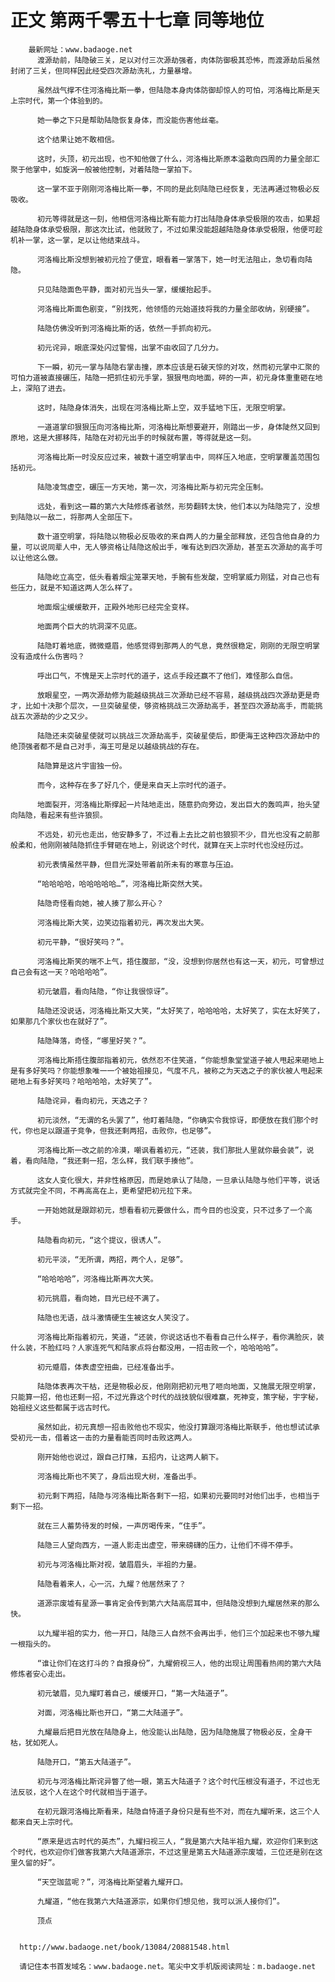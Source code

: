 # 正文 第两千零五十七章 同等地位
        最新网址：www.badaoge.net
          渡源劫前，陆隐破三关，足以对付三次源劫强者，肉体防御极其恐怖，而渡源劫后虽然封闭了三关，但同样因此经受四次源劫洗礼，力量暴增。
      
          虽然战气撑不住河洛梅比斯一拳，但陆隐本身肉体防御却惊人的可怕，河洛梅比斯是天上宗时代，第一个体验到的。
      
          她一拳之下只是帮助陆隐恢复身体，而没能伤害他丝毫。
      
          这个结果让她不敢相信。
      
          这时，头顶，初元出现，也不知他做了什么，河洛梅比斯原本溢散向四周的力量全部汇聚于他掌中，如旋涡一般被他控制，对着陆隐一掌拍下。
      
          这一掌不亚于刚刚河洛梅比斯一拳，不同的是此刻陆隐已经恢复，无法再通过物极必反吸收。
      
          初元等得就是这一刻，他相信河洛梅比斯有能力打出陆隐身体承受极限的攻击，如果超越陆隐身体承受极限，那这次比试，他就败了，不过如果没能超越陆隐身体承受极限，他便可趁机补一掌，这一掌，足以让他结束战斗。
      
          河洛梅比斯没想到被初元捡了便宜，眼看着一掌落下，她一时无法阻止，急切看向陆隐。
      
          只见陆隐面色平静，面对初元当头一掌，缓缓抬起手。
      
          河洛梅比斯面色剧变，“别找死，他领悟的元始道技将我的力量全部收纳，别硬接”。
      
          陆隐仿佛没听到河洛梅比斯的话，依然一手抓向初元。
      
          初元诧异，眼底深处闪过警惕，出掌不由收回了几分力。
      
          下一瞬，初元一掌与陆隐右掌击撞，原本应该是石破天惊的对攻，然而初元掌中汇聚的可怕力道被直接碾压，陆隐一把抓住初元手掌，狠狠甩向地面，砰的一声，初元身体重重砸在地上，深陷了进去。
      
          这时，陆隐身体消失，出现在河洛梅比斯上空，双手猛地下压，无限空明掌。
      
          一道道掌印狠狠压向河洛梅比斯，河洛梅比斯想要避开，刚踏出一步，身体陡然又回到原地，这是大挪移阵，陆隐在对初元出手的时候就布置，等得就是这一刻。
      
          河洛梅比斯一时没反应过来，被数十道空明掌击中，同样压入地底，空明掌覆盖范围包括初元。
      
          陆隐凌驾虚空，碾压一方天地，第一次，河洛梅比斯与初元完全压制。
      
          远处，看到这一幕的第六大陆修炼者骇然，形势翻转太快，他们本以为陆隐完了，没想到陆隐以一敌二，将那两人全部压下。
      
          数十道空明掌，将陆隐以物极必反吸收的来自两人的力量全部释放，还包含他自身的力量，可以说同辈人中，无人够资格让陆隐这般出手，唯有达到四次源劫，甚至五次源劫的高手可以让他这么做。
      
          陆隐屹立高空，低头看着烟尘笼罩天地，手腕有些发酸，空明掌威力刚猛，对自己也有些压力，就是不知道这两人怎么样了。
      
          地面烟尘缓缓散开，正殿外地形已经完全变样。
      
          地面两个巨大的坑洞深不见底。
      
          陆隐盯着地底，微微蹙眉，他感觉得到那两人的气息，竟然很稳定，刚刚的无限空明掌没有造成什么伤害吗？
      
          呼出口气，不愧是天上宗时代的道子，这点手段还赢不了他们，难怪那么自信。
      
          放眼星空，一两次源劫修为能越级挑战三次源劫已经不容易，越级挑战四次源劫更是奇才，比如十决那个层次，一旦突破星使，够资格挑战三次源劫高手，甚至四次源劫高手，而能挑战五次源劫的少之又少。
      
          陆隐还未突破星使就可以挑战三次源劫高手，突破星使后，即便海王这种四次源劫中的绝顶强者都不是自己对手，海王可是足以越级挑战的存在。
      
          陆隐算是这片宇宙独一份。
      
          而今，这种存在多了好几个，便是来自天上宗时代的道子。
      
          地面裂开，河洛梅比斯撑起一片陆地走出，随意扔向旁边，发出巨大的轰鸣声，抬头望向陆隐，看起来有些许狼狈。
      
          不远处，初元也走出，他安静多了，不过看上去比之前也狼狈不少，目光也没有之前那般柔和，他刚刚被陆隐抓住手臂砸在地上，别说这个时代，就算在天上宗时代也没经历过。
      
          初元表情虽然平静，但目光深处带着前所未有的寒意与压迫。
      
          “哈哈哈哈，哈哈哈哈哈…”，河洛梅比斯突然大笑。
      
          陆隐奇怪看向她，被人揍了那么开心？
      
          河洛梅比斯大笑，边笑边指着初元，再次发出大笑。
      
          初元平静，“很好笑吗？”。
      
          河洛梅比斯笑的喘不上气，捂住腹部，“没，没想到你居然也有这一天，初元，可曾想过自己会有这一天？哈哈哈哈”。
      
          初元皱眉，看向陆隐，“你让我很惊讶”。
      
          陆隐还没说话，河洛梅比斯又大笑，“太好笑了，哈哈哈哈，太好笑了，实在太好笑了，如果那几个家伙也在就好了”。
      
          陆隐降落，奇怪，“哪里好笑？”。
      
          河洛梅比斯捂住腹部指着初元，依然忍不住笑道，“你能想象堂堂道子被人甩起来砸地上是有多好笑吗？你能想象唯一一个被始祖接见，气度不凡，被称之为天选之子的家伙被人甩起来砸地上有多好笑吗？哈哈哈哈，太好笑了”。
      
          陆隐诧异，看向初元，天选之子？
      
          初元淡然，“无谓的名头罢了”，他盯着陆隐，“你确实令我惊讶，即便放在我们那个时代，你也足以跟道子竞争，但我还剩两招，击败你，也足够”。
      
          河洛梅比斯一改之前的冷漠，嘲讽看着初元，“还装，我们那批人里就你最会装”，说着，看向陆隐，“我还剩一招，怎么样，我们联手揍他”。
      
          这女人变化很大，并非性格原因，而是她承认了陆隐，一旦承认陆隐与他们平等，说话方式就完全不同，不再高高在上，更希望把初元拉下来。
      
          一开始她就是跟踪初元，想看看初元要做什么，而今目的也没变，只不过多了一个高手。
      
          陆隐看向初元，“这个提议，很诱人”。
      
          初元平淡，“无所谓，两招，两个人，足够”。
      
          “哈哈哈哈”，河洛梅比斯再次大笑。
      
          初元挑眉，看向她，目光已经不满了。
      
          陆隐也无语，战斗激情硬生生被这女人笑没了。
      
          河洛梅比斯指着初元，笑道，“还装，你说这话也不看看自己什么样子，看你满脸灰，装什么装，不脸红吗？人家连死气和陆家点将台都没用，一招击败一个，哈哈哈哈”。
      
          初元蹙眉，体表虚空扭曲，已经准备出手。
      
          陆隐体表再次干枯，还是物极必反，他刚刚把初元甩了咂向地面，又施展无限空明掌，只能算一招，他也还剩一招，不过光靠这个时代的战技貌似很难赢，死神变，策字秘，宇字秘，始祖经义这些都属于远古时代。
      
          虽然如此，初元真想一招击败他也不现实，他没打算跟河洛梅比斯联手，他也想试试承受初元一击，借着这一击的力量看能否同时击败这两人。
      
          刚开始他也说过，跟自己打赌，五招内，让这两人躺下。
      
          河洛梅比斯也不笑了，身后出现大树，准备出手。
      
          初元剩下两招，陆隐与河洛梅比斯各剩下一招，如果初元要同时对他们出手，也相当于剩下一招。
      
          就在三人蓄势待发的时候，一声厉喝传来，“住手”。
      
          陆隐三人望向西方，一道人影走出虚空，带来磅礴的压力，让他们不得不停手。
      
          初元与河洛梅比斯对视，皱眉眉头，半祖的力量。
      
          陆隐看着来人，心一沉，九耀？他居然来了？
      
          道源宗废墟有星源一事肯定会传到第六大陆高层耳中，但陆隐没想到九耀居然来的那么快。
      
          以九耀半祖的实力，他一开口，陆隐三人自然不会再出手，他们三个加起来也不够九耀一根指头的。
      
          “谁让你们在这打斗的？自报身份”，九耀俯视三人，他的出现让周围看热闹的第六大陆修炼者安心走出。
      
          初元皱眉，见九耀盯着自己，缓缓开口，“第一大陆道子”。
      
          对面，河洛梅比斯也开口，“第二大陆道子”。
      
          九耀最后把目光放在陆隐身上，他没能认出陆隐，因为陆隐施展了物极必反，全身干枯，犹如死人。
      
          陆隐开口，“第五大陆道子”。
      
          初元与河洛梅比斯诧异瞥了他一眼，第五大陆道子？这个时代压根没有道子，不过也无法反驳，这个人在这个时代就相当于道子。
      
          在初元跟河洛梅比斯看来，陆隐自恃道子身份只是有些不对，而在九耀听来，这三个人都来自天上宗时代。
      
          “原来是远古时代的英杰”，九耀扫视三人，“我是第六大陆半祖九耀，欢迎你们来到这个时代，也欢迎你们做客我第六大陆道源宗，不过这里是第五大陆道源宗废墟，三位还是别在这里久留的好”。
      
          “天空珈蓝呢？”，河洛梅比斯望着九耀开口。
      
          九耀道，“他在我第六大陆道源宗，如果你们想见他，我可以派人接你们”。
      
          顶点
      
      
      http://www.badaoge.net/book/13084/20881548.html
      
      请记住本书首发域名：www.badaoge.net。笔尖中文手机版阅读网址：m.badaoge.net